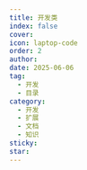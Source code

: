 ```yaml
---
title: 开发类
index: false
cover: 
icon: laptop-code
order: 2
author: 
date: 2025-06-06
tag:
  - 开发
  - 目录
category:
  - 开发
  - 扩展
  - 文档
  - 知识
sticky: 
star: 
---
```


<Catalog />
